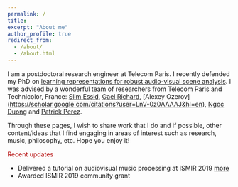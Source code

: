 ```yaml
---
permalink: /
title:
excerpt: "About me"
author_profile: true
redirect_from: 
  - /about/
  - /about.html
---
```


I am a postdoctoral research engineer at Telecom Paris. I recently defended my PhD on [learning representations for robust audio-visual scene analysis](https://pastel.archives-ouvertes.fr/tel-02115465). I was advised by a wonderful team of researchers from Telecom Paris and Technicolor, France: [Slim Essid](https://scholar.google.com/citations?user=5dP_Pv0AAAAJ&hl=en), [Gael Richard](https://scholar.google.com/citations?user=xn70tPIAAAAJ&hl=en), [Alexey Ozerov] (https://scholar.google.com/citations?user=LnV-0z0AAAAJ&hl=en), [Ngoc Duong](https://scholar.google.com/citations?user=-_dcJlEAAAAJ&hl=en) and [Patrick Perez](https://scholar.google.com/citations?user=8Cph5uQAAAAJ&hl=en). 

Through these pages, I wish to share work that I do and if possible, other content/ideas that I find engaging in areas of interest such as research, music, philosophy, etc. Hope you enjoy it!


<p style="color:#b30000">Recent updates</p>

 - Delivered a tutorial on audiovisual music processing at ISMIR 2019 [more](/talks/2019-ismir2019/)  
 - Awarded ISMIR 2019 community grant
